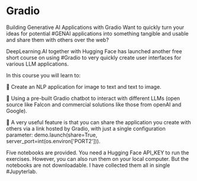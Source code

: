 # Gradio
Building Generative AI Applications with Gradio
Want to quickly turn your ideas for potential #GENAI applications into something tangible and usable and share them with others over the web? 

DeepLearning.AI together with Hugging Face has launched another free short course on using #Gradio to very quickly create user interfaces for various LLM applications. 

In this course you will learn to: 

🤗 Create an NLP application for image to text and text to image. 


🤗 Using a pre-built Gradio chatbot to interact with different LLMs (open source like Falcon and commercial solutions like those from openAI and Google).

🤗  A very useful feature is that you can share the application you create with others via a link hosted by Gradio, with just a single configuration parameter: demo.launch(share=True, server_port=int(os.environ['PORT2'])). 

Five notebooks are provided. You need a Hugging Face API_KEY to run the exercises. However, you can also run them on your local computer. But the notebooks are not downloadable. I have collected them all in single #Jupyterlab.



